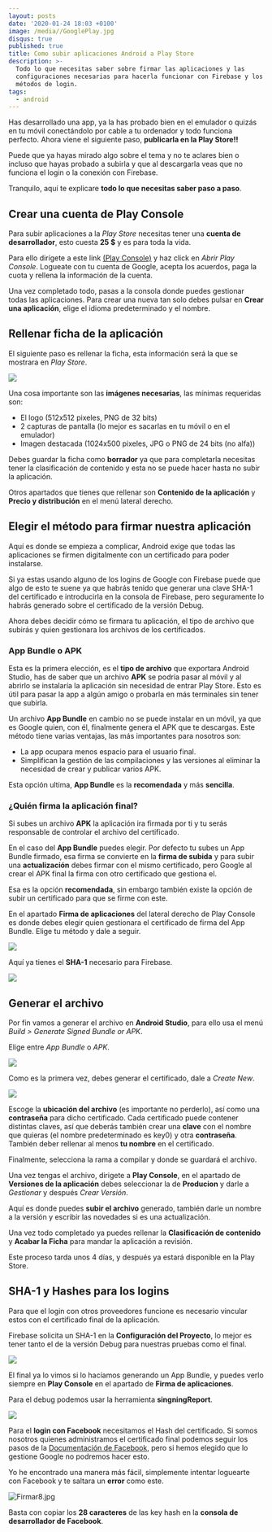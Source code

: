 ```yaml
---
layout: posts
date: '2020-01-24 18:03 +0100'
image: /media//GooglePlay.jpg
disqus: true
published: true
title: Como subir aplicaciones Android a Play Store
description: >-
  Todo lo que necesitas saber sobre firmar las aplicaciones y las
  configuraciones necesarias para hacerla funcionar con Firebase y los distintos
  métodos de login.
tags:
  - android
---
```

Has desarrollado una app, ya la has probado bien en el emulador o quizás en tu móvil conectándolo por cable a tu ordenador y todo funciona perfecto. Ahora viene el siguiente paso, **publicarla en la Play Store!!**

Puede que ya hayas mirado algo sobre el tema y no te aclares bien o incluso que hayas probado a subirla y que al descargarla veas que no funciona el login o la conexión con Firebase.

Tranquilo, aquí te explicare **todo lo que necesitas saber paso a paso**.

## Crear una cuenta de Play Console

Para subir aplicaciones a la _Play Store_ necesitas tener una **cuenta de desarrollador**, esto cuesta **25 $** y es para toda la vida.

Para ello dirígete a este link [(Play Console)](https://developer.android.com/distribute) y haz click en _Abrir Play Console_. Logueate con tu cuenta de Google, acepta los acuerdos, paga la cuota y rellena la información de la cuenta.

Una vez completado todo, pasas a la consola donde puedes gestionar todas las aplicaciones. Para crear una nueva tan solo debes pulsar en **Crear una aplicación**, elige el idioma predeterminado y el nombre.

## Rellenar ficha de la aplicación

El siguiente paso es rellenar la ficha, esta información será la que se mostrara en _Play Store_.

![]({{site.baseurl}}/media/Firmar1.jpg)

Una cosa importante son las **imágenes necesarias**, las mínimas requeridas son:

- El logo (512x512 pixeles, PNG de 32 bits)
- 2 capturas de pantalla (lo mejor es sacarlas en tu móvil o en el emulador)
- Imagen destacada (1024x500 pixeles, JPG o PNG de 24 bits (no alfa))

Debes guardar la ficha como **borrador** ya que para completarla necesitas tener la clasificación de contenido y esta no se puede hacer hasta no subir la aplicación.

Otros apartados que tienes que rellenar son **Contenido de la aplicación** y **Precio y distribución** en el menú lateral derecho.

## Elegir el método para firmar nuestra aplicación

Aquí es donde se empieza a complicar, Android exige que todas las aplicaciones se firmen digitalmente con un certificado para poder instalarse.

Si ya estas usando alguno de los logins de Google con Firebase puede que algo de esto te suene ya que habrás tenido que generar una clave SHA-1 del certificado e introducirla en la consola de Firebase, pero seguramente lo habrás generado sobre el certificado de la versión Debug.

Ahora debes decidir cómo se firmara tu aplicación, el tipo de archivo que subirás y quien gestionara los archivos de los certificados.

### App Bundle o APK

Esta es la primera elección, es el **tipo de archivo** que exportara Android Studio, has de saber que un archivo **APK** se podría pasar al móvil y al abrirlo se instalaría la aplicación sin necesidad de entrar Play Store. Esto es útil para pasar la app a algún amigo o probarla en más terminales sin tener que subirla.

Un archivo **App Bundle** en cambio no se puede instalar en un móvil, ya que es Google quien, con él, finalmente genera el APK que te descargas. Este método tiene varias ventajas, las más importantes para nosotros son:

- La app ocupara menos espacio para el usuario final.
- Simplifican la gestión de las compilaciones y las versiones al eliminar la necesidad de crear y publicar varios APK.

Esta opción ultima, **App Bundle** es la **recomendada** y más **sencilla**.

### ¿Quién firma la aplicación final?

Si subes un archivo **APK** la aplicación ira firmada por ti y tu serás responsable de controlar el archivo del certificado.

En el caso del **App Bundle** puedes elegir. Por defecto tu subes un App Bundle firmado, esa firma se convierte en la **firma de subida** y para subir una **actualización** debes firmar con el mismo certificado, pero Google al crear el APK final la firma con otro certificado que gestiona el.

Esa es la opción **recomendada**, sin embargo también existe la opción de subir un certificado para que se firme con este.

En el apartado **Firma de aplicaciones** del lateral derecho de Play Console es donde debes elegir quien gestionara el certificado de firma del App Bundle. Elige tu método y dale a seguir.

![]({{site.baseurl}}/media/Firmar2.jpg)

Aquí ya tienes el **SHA-1** necesario para Firebase.

![]({{site.baseurl}}/media/Firmar3.jpg)

## Generar el archivo

Por fin vamos a generar el archivo en **Android Studio**, para ello usa el menú _Build > Generate Signed Bundle or APK_.

Elige entre _App Bundle_ o _APK_.

![]({{site.baseurl}}/media/Firmar4.jpg)

Como es la primera vez, debes generar el certificado, dale a _Create New_.

![]({{site.baseurl}}/media/Firmar5.jpg)

Escoge la **ubicación del archivo** (es importante no perderlo), así como una **contraseña** para dicho certificado. Cada certificado puede contener distintas claves, así que deberás también crear una **clave** con el nombre que quieras (el nombre predeterminado es key0) y otra **contraseña**. También deber rellenar al menos **tu nombre** en el certificado.

Finalmente, selecciona la rama a compilar y donde se guardará el archivo.

Una vez tengas el archivo, dirigete a **Play Console**, en el apartado de **Versiones de la aplicación** debes seleccionar la de **Producion** y darle a _Gestionar_ y después _Crear Versión_.

Aquí es donde puedes **subir el archivo** generado, también darle un nombre a la versión y escribir las novedades si es una actualización.

Una vez todo completado ya puedes rellenar la **Clasificación de contenido** y **Acabar la Ficha** para mandar la aplicación a revisión.

Este proceso tarda unos 4 días, y después ya estará disponible en la Play Store.

## SHA-1 y Hashes para los logins

Para que el login con otros proveedores funcione es necesario vincular estos con el certificado final de la aplicación.

Firebase solicita un SHA-1 en la **Configuración del Proyecto**, lo mejor es tener tanto el de la versión Debug para nuestras pruebas como el final.

![]({{site.baseurl}}/media/Firmar6.jpg)

El final ya lo vimos si lo hacíamos generando un App Bundle, y puedes verlo siempre en **Play Console** en el apartado de **Firma de aplicaciones**.

Para el debug podemos usar la herramienta **singningReport**.

![]({{site.baseurl}}/media/Firmar7.png)

Para el **login con Facebook** necesitamos el Hash del certificado. Si somos nosotros quienes administramos el certificado final podemos seguir los pasos de la [Documentación de Facebook](https://developers.facebook.com/docs/android/getting-started?locale=es_ES), pero si hemos elegido que lo gestione Google no podremos hacer esto.

Yo he encontrado una manera más fácil, simplemente intentar loguearte con Facebook y te saltara un **error** como este.

![Firmar8.jpg]({{site.baseurl}}/media/Firmar8.jpg)

Basta con copiar los **28 caracteres** de las key hash en la **consola de desarrollador de Facebook**.
